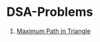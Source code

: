# DSA-Problems
 
1. [Maximum Path in Triangle](https://github.com/HimanshuHD/DSA-Problems/tree/main/Maximum%20Path%20in%20Triangle)

